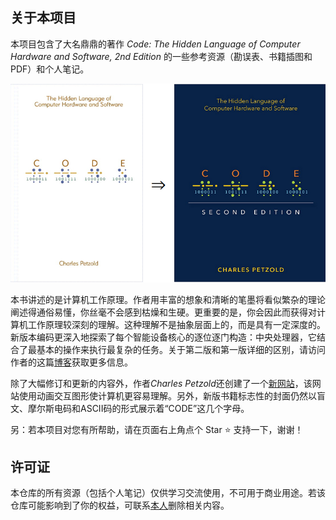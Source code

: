 ## 关于本项目

本项目包含了大名鼎鼎的著作 *Code: The Hidden Language of Computer Hardware and Software, 2nd Edition* 的一些参考资源（勘误表、书籍插图和PDF）和个人笔记。

<div align="center"><img src="assets/image-20250223160328936.png"></div>



本书讲述的是计算机工作原理。作者用丰富的想象和清晰的笔墨将看似繁杂的理论阐述得通俗易懂，你丝毫不会感到枯燥和生硬。更重要的是，你会因此而获得对计算机工作原理较深刻的理解。这种理解不是抽象层面上的，而是具有一定深度的。新版本编码更深入地探索了每个智能设备核心的逐位逐门构造：中央处理器，它结合了最基本的操作来执行最复杂的任务。关于第二版和第一版详细的区别，请访问作者的这篇[博客](https://www.charlespetzold.com/blog/2022/09/The-Changes-for-the-2nd-Edition-of-Code.html)获取更多信息。

除了大幅修订和更新的内容外，作者*Charles Petzold*还创建了一个[新网站](https://codehiddenlanguage.com/)，该网站使用动画交互图形使计算机更容易理解。另外，新版书籍标志性的封面仍然以盲文、摩尔斯电码和ASCII码的形式展示着“CODE”这几个字母。

另：若本项目对您有所帮助，请在页面右上角点个 Star ⭐ 支持一下，谢谢！

## 许可证

本仓库的所有资源（包括个人笔记）仅供学习交流使用，不可用于商业用途。若该仓库可能影响到了你的权益，可联系<a href="mailto:ascendho@outlook.com">本人</a>删除相关内容。
